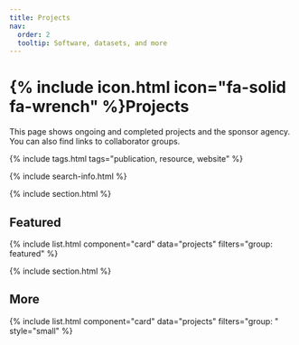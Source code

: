 ```yaml
---
title: Projects
nav:
  order: 2
  tooltip: Software, datasets, and more
---
```


# {% include icon.html icon="fa-solid fa-wrench" %}Projects

This page shows ongoing and completed projects and the sponsor agency. You can also find links to collaborator groups.

{% include tags.html tags="publication, resource, website" %}

{% include search-info.html %}

{% include section.html %}

## Featured

{% include list.html component="card" data="projects" filters="group: featured" %}

{% include section.html %}

## More

{% include list.html component="card" data="projects" filters="group: " style="small" %}
